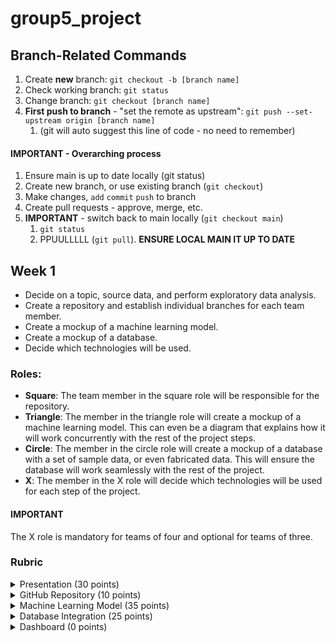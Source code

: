 # group5_project

## Branch-Related Commands

1. Create **new** branch: `git checkout -b [branch name]`
2. Check working branch: `git status`
3. Change branch: `git checkout [branch name]`
4. **First push to branch** - "set the remote as upstream": `git push --set-upstream origin [branch name]`
   1. (git will auto suggest this line of code - no need to remember)

#### IMPORTANT - Overarching process
1. Ensure main is up to date locally (git status)
2. Create new branch, or use existing branch (`git checkout`)
3. Make changes, `add` `commit` `push` to branch
4. Create pull requests - approve, merge, etc.
5. **IMPORTANT** - switch back to main locally (`git checkout main`) 
   1. `git status`
   2. PPUULLLLL (`git pull`). **ENSURE LOCAL MAIN IT UP TO DATE**

## Week 1
- Decide on a topic, source data, and perform exploratory data analysis.
- Create a repository and establish individual branches for each team member.
- Create a mockup of a machine learning model.
- Create a mockup of a database.
- Decide which technologies will be used.

### Roles:
- **Square**: The team member in the square role will be responsible for the repository.
- **Triangle**: The member in the triangle role will create a mockup of a machine learning model. This can even be a diagram that explains how it will work concurrently with the rest of the project steps.
- **Circle**: The member in the circle role will create a mockup of a database with a set of sample data, or even fabricated data. This will ensure the database will work seamlessly with the rest of the project.
- **X**: The member in the X role will decide which technologies will be used for each step of the project.
#### IMPORTANT
The X role is mandatory for teams of four and optional for teams of three.

### Rubric
<details>
   <summary>Presentation (30 points)</summary>

#### Content
The team members have drafted their project, including the following:
- Selected topic
- Reason they selected the topic
- Description of the source of data
- Questions they hope to answer with the data
#### IMPORTANT
- The content does not yet need to be in the form of a presentation. It can be text in the README.md.
</details>

<details>
   <summary>GitHub Repository (10 points)</summary>

#### Main Branch
The main branch should include:
- README.md
#### README.md
The README.md should include:
- Description of the communication protocols
#### Individual Branches
Requirements for the individual branches follow:
- At least one branch for each team member
- Each team member has at least four commits for the duration of the first segment
</details>

<details><summary>Machine Learning Model (35 points)</summary>

Team members will be expected to present a provisional machine learning model that stands in for the final machine learning model and accomplishes the following:
- Takes in data from the provisional database
- Outputs label for input data
</details>
<details><summary>Database Integration (25 points)</summary>
Team members will be expected to present a provisional database that stands in for the final database and accomplishes the following:
- Sample data that mimics the expected final database structure or schema
- Draft machine learning model is connected to the provisional database

</details>
<details><summary>Dashboard (0 points)</summary>
There are no deliverables associated with the dashboard for this segment.
</details>